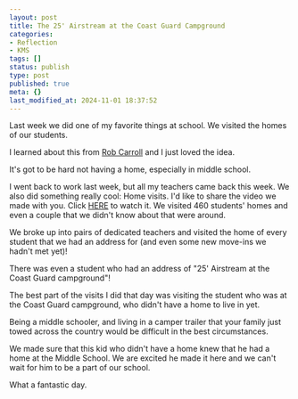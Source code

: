 ```yaml
---
layout: post
title: The 25' Airstream at the Coast Guard Campground
categories:
- Reflection
- KMS
tags: []
status: publish
type: post
published: true
meta: {}
last_modified_at: 2024-11-01 18:37:52
---
```


Last week we did one of my favorite things at school. We visited the homes of our students.

I learned about this from 
[Rob Carroll](http://www.transformativeprincipal.org/?s=rob+carroll) and I just loved the idea.

It's got to be hard not having a home, especially in middle school.

I went back to work last week, but all my teachers came back this week. We also did something really cool: Home visits. I'd like to share the video we made with you. Click 
[HERE](https://www.dropbox.com/s/u0sjvpujfpcurhn/home%20visits%202016.MOV?dl=0) to watch it. We visited 460 students' homes and even a couple that we didn't know about that were around.

We broke up into pairs of dedicated teachers and visited the home of every student that we had an address for (and even some new move-ins we hadn't met yet)!

There was even a student who had an address of "25' Airstream at the Coast Guard campground"!

The best part of the visits I did that day was visiting the student who was at the Coast Guard campground, who didn't have a home to live in yet.

Being a middle schooler, and living in a camper trailer that your family just towed across the country would be difficult in the best circumstances.

We made sure that this kid who didn't have a home knew that he had a home at the Middle School. We are excited he made it here and we can't wait for him to be a part of our school.

What a fantastic day.
